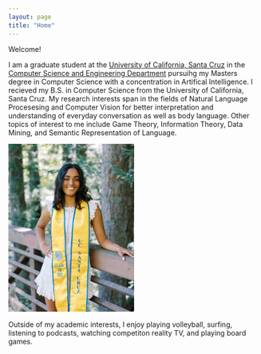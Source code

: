 ```yaml
---
layout: page
title: "Home"
---
```


Welcome!

I am a graduate student at the [University of California, Santa Cruz](https://www.ucsc.edu/) in the [Computer Science and Engineering Department](https://engineering.ucsc.edu/departments/computer-science-and-engineering) pursuihg my Masters degree in Computer Science with a concentration in Artifical Intelligence. I recieved my B.S. in Computer Science from the University of California, Santa Cruz. My research interests span in the fields of Natural Language Procesesing and Computer Vision for better interpretation and understanding of everyday conversation as well as body language. Other topics of interest to me include Game Theory, Information Theory, Data Mining, and Semantic Representation of Language.

<img src="/assets/gradphoto.jpg" alt=“picture” style="height: 50%; width:50%;"/>
                                              
Outside of my academic interests, I enjoy playing volleyball, surfing, listening to podcasts, watching competiton reality TV, and playing board games.


